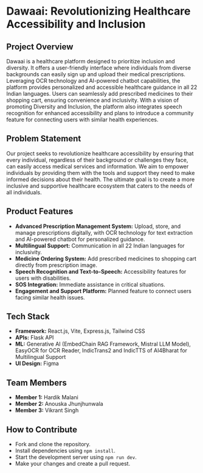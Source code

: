 # Dawaai: Revolutionizing Healthcare Accessibility and Inclusion 

## Project Overview
Dawaai is a healthcare platform designed to prioritize inclusion and diversity. It offers a user-friendly interface where individuals from diverse backgrounds can easily sign up and upload their medical prescriptions. Leveraging OCR technology and AI-powered chatbot capabilities, the platform provides personalized and accessible healthcare guidance in all 22 Indian languages. Users can seamlessly add prescribed medicines to their shopping cart, ensuring convenience and inclusivity. With a vision of promoting Diversity and Inclusion, the platform also integrates speech recognition for enhanced accessibility and plans to introduce a community feature for connecting users with similar health experiences.

## Problem Statement
Our project seeks to revolutionize healthcare accessibility by ensuring that every individual, regardless of their background or challenges they face, can easily access medical services and information. We aim to empower individuals by providing them with the tools and support they need to make informed decisions about their health. The ultimate goal is to create a more inclusive and supportive healthcare ecosystem that caters to the needs of all individuals.

## Product Features
- **Advanced Prescription Management System:** Upload, store, and manage prescriptions digitally, with OCR technology for text extraction and AI-powered chatbot for personalized guidance.
- **Multilingual Support:** Communication in all 22 Indian languages for inclusivity.
- **Medicine Ordering System:** Add prescribed medicines to shopping cart directly from prescription image.
- **Speech Recognition and Text-to-Speech:** Accessibility features for users with disabilities.
- **SOS Integration:** Immediate assistance in critical situations.
- **Engagement and Support Platform:** Planned feature to connect users facing similar health issues.

## Tech Stack
- **Framework:** React.js, Vite, Express.js, Tailwind CSS
- **APIs:** Flask API
- **ML:** Generative AI (EmbedChain RAG Framework, Mistral LLM Model), EasyOCR for OCR Reader, IndicTrans2 and IndicTTS of AI4Bharat for Multilingual Support
- **UI Design:** Figma

## Team Members
- **Member 1:** Hardik Malani
- **Member 2:** Anouska Jhunjhunwala
- **Member 3:** Vikrant Singh


## How to Contribute
- Fork and clone the repository.
- Install dependencies using `npm install`.
- Start the development server using `npm run dev`.
- Make your changes and create a pull request.
